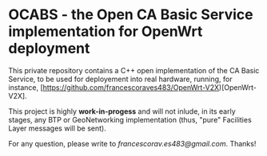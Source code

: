 # OCABS - the Open CA Basic Service implementation for OpenWrt deployment

This private repository contains a C++ open implementation of the CA Basic Service, to be used for deployement into real hardware, running, for instance, [https://github.com/francescoraves483/OpenWrt-V2X)[OpenWrt-V2X].

This project is highly **work-in-progess** and will not inlude, in its early stages, any BTP or GeoNetworking implementation (thus, "pure" Facilities Layer messages will be sent).

For any question, please write to _francescorav.es483@gmail.com_. Thanks!
